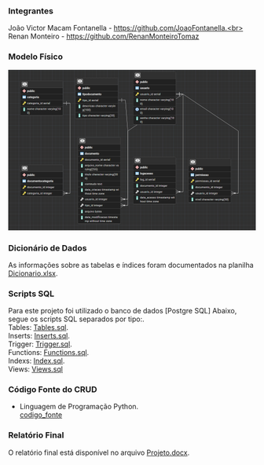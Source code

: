 ### Integrantes
João Victor Macam Fontanella - https://github.com/JoaoFontanella.<br>
Renan Monteiro - https://github.com/RenanMonteiroTomaz

### Modelo Físico

![image](https://raw.githubusercontent.com/JoaoFontanella/Banco_de_Dados/main/modelo_fisico/EDR.png)
  
### Dicionário de Dados
As informações sobre as tabelas e índices foram documentados na planilha [Dicionario.xlsx](dicionario/Dicionario.xlsx).

### Scripts SQL
Para este projeto foi utilizado o banco de dados [Postgre SQL]
Abaixo, segue os scripts SQL separados por tipo:.<br>
Tables: [Tables.sql](sql/Tables.sql).<br>
Inserts: [Inserts.sql](sql/Inserts.sql).<br>
Trigger: [Trigger.sql](sql/Trigger.sql).<br>
Functions: [Functions.sql](sql/Functions.sql).<br>
Indexs: [Index.sql](sql/Index.sql).<br>
Views: [Views.sql](sql/Views.sql)

### Código Fonte do CRUD
- Linguagem de Programação Python.<br>
[codigo_fonte](codigo_fonte/CRUD.py)


### Relatório Final
O relatório final está disponível no arquivo [Projeto.docx](relatorio/Projeto.docx).
